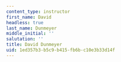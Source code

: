 ```yaml
---
content_type: instructor
first_name: David
headless: true
last_name: Dunmeyer
middle_initial: ''
salutation: ''
title: David Dunmeyer
uid: 1ed357b3-b5c9-b415-fb6b-c10e3b33d14f
---
```

